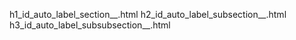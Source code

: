 h1_id_auto_label_section__.html
h2_id_auto_label_subsection__.html
h3_id_auto_label_subsubsection__.html